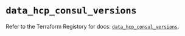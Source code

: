 # `data_hcp_consul_versions`

Refer to the Terraform Registory for docs: [`data_hcp_consul_versions`](https://registry.terraform.io/providers/hashicorp/hcp/0.67.0/docs/data-sources/consul_versions).
